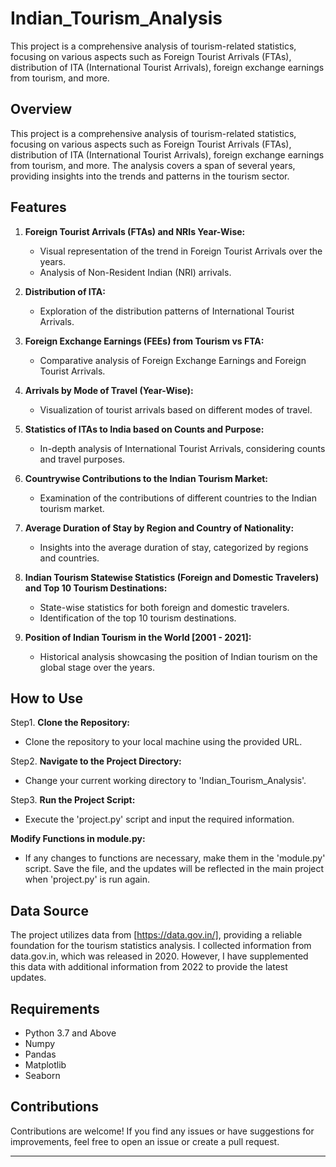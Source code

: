 # Indian_Tourism_Analysis
This project is a comprehensive analysis of tourism-related statistics, focusing on various aspects such as Foreign Tourist Arrivals (FTAs), distribution of ITA (International Tourist Arrivals), foreign exchange earnings from tourism, and more. 


## Overview

This project is a comprehensive analysis of tourism-related statistics, focusing on various aspects such as Foreign Tourist Arrivals (FTAs), distribution of ITA (International Tourist Arrivals), foreign exchange earnings from tourism, and more. The analysis covers a span of several years, providing insights into the trends and patterns in the tourism sector.

## Features

1. **Foreign Tourist Arrivals (FTAs) and NRIs Year-Wise:**
   - Visual representation of the trend in Foreign Tourist Arrivals over the years.
   - Analysis of Non-Resident Indian (NRI) arrivals.

2. **Distribution of ITA:**
   - Exploration of the distribution patterns of International Tourist Arrivals.

3. **Foreign Exchange Earnings (FEEs) from Tourism vs FTA:**
   - Comparative analysis of Foreign Exchange Earnings and Foreign Tourist Arrivals.

4. **Arrivals by Mode of Travel (Year-Wise):**
   - Visualization of tourist arrivals based on different modes of travel.

5. **Statistics of ITAs to India based on Counts and Purpose:**
   - In-depth analysis of International Tourist Arrivals, considering counts and travel purposes.

6. **Countrywise Contributions to the Indian Tourism Market:**
   - Examination of the contributions of different countries to the Indian tourism market.

7. **Average Duration of Stay by Region and Country of Nationality:**
   - Insights into the average duration of stay, categorized by regions and countries.

8. **Indian Tourism Statewise Statistics (Foreign and Domestic Travelers) and Top 10 Tourism Destinations:**
   - State-wise statistics for both foreign and domestic travelers.
   - Identification of the top 10 tourism destinations.

9. **Position of Indian Tourism in the World [2001 - 2021]:**
   - Historical analysis showcasing the position of Indian tourism on the global stage over the years.

## How to Use

Step1. **Clone the Repository:**
   - Clone the repository to your local machine using the provided URL.

Step2. **Navigate to the Project Directory:**
   - Change your current working directory to 'Indian_Tourism_Analysis'.

Step3. **Run the Project Script:**
   - Execute the 'project.py' script and input the required information.

 **Modify Functions in module.py:**
   - If any changes to functions are necessary, make them in the 'module.py' script. Save the file, and the updates will be reflected in the main project when 'project.py' 
     is run again.

## Data Source

The project utilizes data from [https://data.gov.in/], providing a reliable foundation for the tourism statistics analysis.
I collected information from data.gov.in, which was released in 2020. However, I have supplemented this data with additional information from 2022 to provide the latest updates.


## Requirements

- Python 3.7 and Above
- Numpy
- Pandas
- Matplotlib
- Seaborn

## Contributions

Contributions are welcome! If you find any issues or have suggestions for improvements, feel free to open an issue or create a pull request.

---
